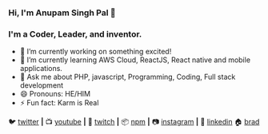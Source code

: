 ### Hi, I'm Anupam Singh Pal 👋

### I'm a Coder, Leader, and inventor.

- 🔭 I’m currently working on something excited!
- 🌱 I’m currently learning AWS Cloud, ReactJS, React native and mobile applications.
- 💬 Ask me about PHP, javascript, Programming, Coding, Full stack development 
- 😄 Pronouns: HE/HIM
- ⚡ Fun fact: Karm is Real

🐦 [twitter][twitter] **|** 
📺 [youtube][youtube] **|** 
🎥 [twitch][twitch] **|** 
📦 [npm][npm] **|** 
📷 [instagram][instagram] **|** 
👔 [linkedin][linkedin]
🏠 [brad][brad]


[twitter]: https://twitter.com/anupamsinghpal
[youtube]: https://youtube.com/anupamsinghpal
[twitch]: https://twitch.tv/anupamsinghpal
[instagram]: https://instagram.com/anupamsinghpal
[linkedin]: https://linkedin.com/in/anupamsinghpal
[npm]: https://npmjs.com/~anupamsinghpal
[brad]: https://github.com/palsaheb

